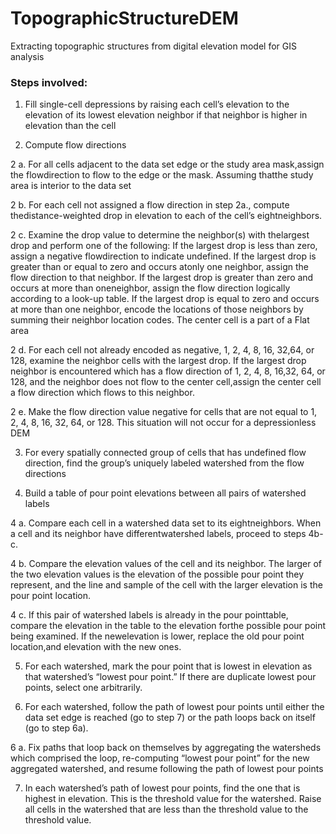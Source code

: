 # TopographicStructureDEM
Extracting topographic structures from digital elevation model for GIS analysis

### Steps involved:
1. Fill single-cell depressions by raising each cell’s elevation to the elevation of its lowest elevation neighbor if that neighbor is higher in elevation than the cell

2. Compute flow directions

2 a. For all cells adjacent to the data set edge or the study area mask,assign the flowdirection to flow to the edge or the mask.  Assuming thatthe study area is interior to the data set
  
2 b. For each cell not assigned a flow direction in step 2a., compute thedistance-weighted drop in elevation to each of the cell’s eightneighbors.
  
2 c. Examine the drop value to determine the neighbor(s) with thelargest drop and perform one of the following:
    If the largest drop is less than zero, assign a negative flowdirection to indicate undefined.
    If the largest drop is greater than or equal to zero and occurs atonly one neighbor, assign the flow direction to that neighbor.
    If the largest drop is greater than zero and occurs at more than oneneighbor, assign the flow direction logically according to a look-up table.
    If the largest drop is equal to zero and occurs at more than one neighbor, encode the locations of those neighbors by summing their neighbor location codes.
      The center cell is a part of a Flat area
        
2 d. For each cell not already encoded as negative, 1, 2, 4, 8, 16, 32,64, or 128, examine the neighbor cells with the largest drop. 
If the largest drop neighbor is encountered which has a flow direction of 1, 2, 4, 8, 16,32, 64, or 128, 
and the neighbor does not flow to the center cell,assign the center cell a flow direction which flows to this neighbor.

2 e. Make the flow direction value negative for cells that are not equal to 1, 2, 4, 8, 16, 32, 64, or 128.
  This situation will not occur for a depressionless DEM
    
3. For every spatially connected group of cells that has undefined flow direction, find the group’s uniquely labeled watershed from the flow directions

4. Build a table of pour point elevations between all pairs of watershed labels
    
4 a. Compare each cell in a watershed data set to its eightneighbors. When a cell and its neighbor have differentwatershed labels, proceed to steps 4b-c.

4 b. Compare the elevation values of the cell and its neighbor. The larger of the two elevation values is the elevation of the possible pour point they represent, 
and the line and sample of the cell with the larger elevation is the pour point location.

4 c.  If this pair of watershed labels is already in the pour pointtable, compare the elevation in the table to the elevation forthe possible pour point being        examined. If the newelevation is lower, replace the old pour point location,and elevation with the new ones.
    
5. For each watershed, mark the pour point that is lowest in elevation as that watershed’s “lowest pour point.” If there are duplicate lowest pour points, select one arbitrarily.

6. For each watershed, follow the path of lowest pour points until either the data set edge is reached (go to step 7) or the path loops back on itself (go to step 6a).

6 a. Fix paths that loop back on themselves by aggregating the watersheds which comprised the loop, re-computing “lowest pour point” for the new aggregated watershed, and resume following the path of lowest pour points
  
7. In each watershed’s path of lowest pour points, find the one that is highest in elevation. This is the threshold value for the watershed. Raise all cells in the watershed that are less than the threshold value to the threshold value.

